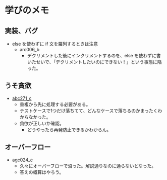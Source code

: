 # 学びのメモ

## 実装、バグ
- else を使わずに if 文を羅列するときは注意
    - arc006_b
        - デクリメントした後にインクリメントするのを、else を使わずに書いたせいで、「デクリメントしたいのにできない！」という事態に陥った。

## うそ貪欲
- [abc271_c](https://atcoder.jp/contests/abc271/tasks/abc271_c)
    - 重複から先に処理する必要がある。
    - テストケースで1つだけ落ちてて、どんなケースで落ちるのかまったくわからなかった。
    - 貪欲が正しいか確認。
        - どうやったら再発防止できるかわからん。

## オーバーフロー
- [agc024_c](https://atcoder.jp/contests/agc024/tasks/agc024_c)
    - 久々にオーバーフローで沼った。解説通りなのに通らないとなった。
    - 答えの概算はやろう。
